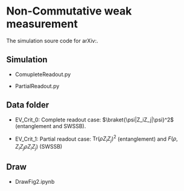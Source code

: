 # Non-Commutative weak measurement

The simulation soure code for arXiv:.

## Simulation

- ComupleteReadout.py

- PartialReadout.py

## Data folder

- EV_Crit_0: Complete readout case: $\braket{\psi|Z_iZ_j|\psi}^2$ (entanglement and SWSSB).

- EV_Crit_1: Partial readout case: $\text{Tr}(\rho Z_i Z_j)^2$ (entanglement) and $F(\rho,Z_iZ_j\rho Z_iZ_j)$ (SWSSB)

## Draw

- DrawFig2.ipynb
